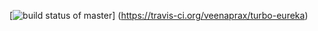[![build status of master](https://travis-ci.org/veenaprax/turbo-eureka.svg?branch=master)]
(https://travis-ci.org/veenaprax/turbo-eureka)
